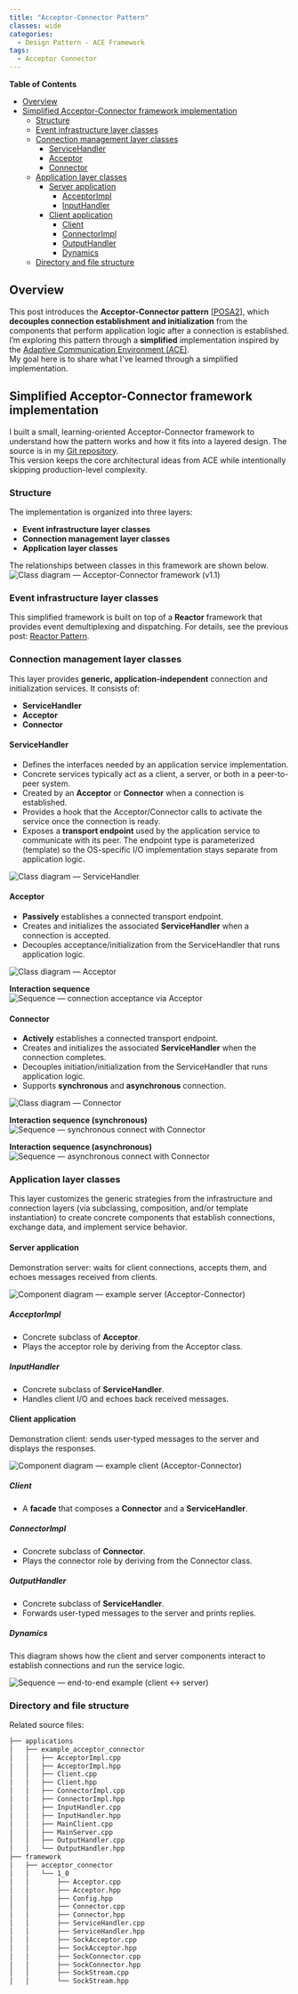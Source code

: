 ```yaml
---
title: "Acceptor-Connector Pattern"
classes: wide
categories:
  - Design Pattern - ACE Framework
tags:
  - Acceptor Connector
---
```


**Table of Contents**
- [Overview](#overview)
- [Simplified Acceptor-Connector framework implementation](#simplified-acceptor-connector-framework-implementation)
  - [Structure](#structure)
  - [Event infrastructure layer classes](#event-infrastructure-layer-classes)
  - [Connection management layer classes](#connection-management-layer-classes)
    - [ServiceHandler](#servicehandler)
    - [Acceptor](#acceptor)
    - [Connector](#connector)
  - [Application layer classes](#application-layer-classes)
    - [Server application](#server-application)
      - [AcceptorImpl](#acceptorimpl)
      - [InputHandler](#inputhandler)
    - [Client application](#client-application)
      - [Client](#client)
      - [ConnectorImpl](#connectorimpl)
      - [OutputHandler](#outputhandler)
      - [Dynamics](#dynamics)
  - [Directory and file structure](#directory-and-file-structure)


## Overview
This post introduces the **Acceptor-Connector pattern** [[POSA2](/references/post-references)], which **decouples connection establishment and initialization** from the components that perform application logic after a connection is established. I’m exploring this pattern through a **simplified** implementation inspired by the [Adaptive Communication Environment (ACE)](https://www.dre.vanderbilt.edu/~schmidt/ACE.html).  
My goal here is to share what I've learned through a simplified implementation.

## Simplified Acceptor-Connector framework implementation
I built a small, learning-oriented Acceptor-Connector framework to understand how the pattern works and how it fits into a layered design. The source is in my [Git repository](https://github.com/yjung93/study_reactor_1_0).  
This version keeps the core architectural ideas from ACE while intentionally skipping production-level complexity.

### Structure
The implementation is organized into three layers:

+ **Event infrastructure layer classes**
+ **Connection management layer classes**
+ **Application layer classes**

The relationships between classes in this framework are shown below.  
![Class diagram — Acceptor-Connector framework (v1.1)](/assets/images/acceptor_connector_class_diagram_v_1_1.png)

### Event infrastructure layer classes
This simplified framework is built on top of a **Reactor** framework that provides event demultiplexing and dispatching. For details, see the previous post: [Reactor Pattern](/design%20pattern%20-%20ace%20framework/post-reactor/).

### Connection management layer classes
This layer provides **generic, application-independent** connection and initialization services. It consists of:

+ **ServiceHandler**
+ **Acceptor**
+ **Connector**

#### ServiceHandler
+ Defines the interfaces needed by an application service implementation.
+ Concrete services typically act as a client, a server, or both in a peer-to-peer system.
+ Created by an **Acceptor** or **Connector** when a connection is established.
+ Provides a hook that the Acceptor/Connector calls to activate the service once the connection is ready.
+ Exposes a **transport endpoint** used by the application service to communicate with its peer. The endpoint type is parameterized (template) so the OS-specific I/O implementation stays separate from application logic.

![Class diagram — ServiceHandler](/assets/images/service_handler_class_diagram.png)

#### Acceptor
+ **Passively** establishes a connected transport endpoint.
+ Creates and initializes the associated **ServiceHandler** when a connection is accepted.
+ Decouples acceptance/initialization from the ServiceHandler that runs application logic.

![Class diagram — Acceptor](/assets/images/acceptor_class_diagram.png)

**Interaction sequence**  
![Sequence — connection acceptance via Acceptor](/assets/images/acceptor_connection_acceptance_equence.png)

#### Connector
+ **Actively** establishes a connected transport endpoint.
+ Creates and initializes the associated **ServiceHandler** when the connection completes.
+ Decouples initiation/initialization from the ServiceHandler that runs application logic.
+ Supports **synchronous** and **asynchronous** connection.

![Class diagram — Connector](/assets/images/connector_class_diagram.png)

**Interaction sequence (synchronous)**  
![Sequence — synchronous connect with Connector](/assets/images/connector_synchronous_Sequence.png)

**Interaction sequence (asynchronous)**  
![Sequence — asynchronous connect with Connector](/assets/images/connector_asynchronous_Sequence.png)

### Application layer classes
This layer customizes the generic strategies from the infrastructure and connection layers (via subclassing, composition, and/or template instantiation) to create concrete components that establish connections, exchange data, and implement service behavior.

#### Server application
Demonstration server: waits for client connections, accepts them, and echoes messages received from clients.

![Component diagram — example server (Acceptor-Connector)](/assets/images/example_acceptor_connector_server_diagram.png)

##### AcceptorImpl
- Concrete subclass of **Acceptor**.
- Plays the acceptor role by deriving from the Acceptor class.

##### InputHandler
- Concrete subclass of **ServiceHandler**.
- Handles client I/O and echoes back received messages.

#### Client application
Demonstration client: sends user-typed messages to the server and displays the responses.

![Component diagram — example client (Acceptor-Connector)](/assets/images/example_acceptor_connector_client_diagram.png)

##### Client
- A **facade** that composes a **Connector** and a **ServiceHandler**.

##### ConnectorImpl
- Concrete subclass of **Connector**.
- Plays the connector role by deriving from the Connector class.

##### OutputHandler
- Concrete subclass of **ServiceHandler**.
- Forwards user-typed messages to the server and prints replies.

##### Dynamics
This diagram shows how the client and server components interact to establish connections and run the service logic.

![Sequence — end-to-end example (client ↔ server)](/assets/images/example_acceptor_connector_Sequence.png)

### Directory and file structure
Related source files:

```bash
├── applications
│   ├── example_acceptor_connector
│   │   ├── AcceptorImpl.cpp
│   │   ├── AcceptorImpl.hpp
│   │   ├── Client.cpp
│   │   ├── Client.hpp
│   │   ├── ConnectorImpl.cpp
│   │   ├── ConnectorImpl.hpp
│   │   ├── InputHandler.cpp
│   │   ├── InputHandler.hpp
│   │   ├── MainClient.cpp
│   │   ├── MainServer.cpp
│   │   ├── OutputHandler.cpp
│   │   └── OutputHandler.hpp
├── framework
│   ├── acceptor_connector
│   │   └── 1_0
│   │       ├── Acceptor.cpp
│   │       ├── Acceptor.hpp
│   │       ├── Config.hpp
│   │       ├── Connector.cpp
│   │       ├── Connector.hpp
│   │       ├── ServiceHandler.cpp
│   │       ├── ServiceHandler.hpp
│   │       ├── SockAcceptor.cpp
│   │       ├── SockAcceptor.hpp
│   │       ├── SockConnector.cpp
│   │       ├── SockConnector.hpp
│   │       ├── SockStream.cpp
│   │       └── SockStream.hpp

```

